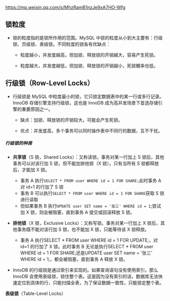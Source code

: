 https://mp.weixin.qq.com/s/MhzRamB1nzJe9xA7HO-Wfg

## 锁粒度

- 锁的粒度指的是锁所作用的范围。MySQL 中锁的粒度从小到大主要有：行级锁、页级锁、表级锁。不同粒度的锁各有优缺点：

  - 粒度越小，并发度越高，但加锁、释放锁的开销越大，容易产生死锁。

  - 粒度越大，并发度越低，但加锁、释放锁的开销越小，死锁概率也低。

## 行级锁（Row-Level Locks）

- 行级锁是 MySQL 中粒度最小的锁，它只锁定数据表中的某一行或多行记录。InnoDB 存储引擎支持行级锁，这也是 InnoDB 成为高并发场景下首选存储引擎的重要原因之一。

  - 缺点：加锁、释放锁的开销较大，可能会产生死锁。

  - 优点：并发度高，多个事务可以同时操作表中不同行的数据，互不干扰。

##### 行级锁的种类

- **共享锁**（S 锁，Shared Locks）：又称读锁。事务对某一行加上 S 锁后，其他事务可以对该行加 S 锁，但不能加排他锁（X 锁）。只有当所有 S 锁都释放后，才能加 X 锁。
  - 事务 A 执行```SELECT * FROM user WHERE id = 1 FOR SHARE;```此时事务 A 对 id=1 的行加了 S 锁
  - 事务 B 可以执行```SELECT * FROM user WHERE id = 1 FOR SHARE```获取 S 锁进行读取
  - 但如果事务 B 执行```UPDATE user SET name = '张三' WHERE id = 1```;尝试加 X 锁，则会被阻塞，直到事务 A 提交或回滚释放 S 锁。

- **排他锁**（X 锁，Exclusive Locks）：又称写锁。事务对某一行加上 X 锁后，其他事务既不能对该行加 S 锁，也不能加 X 锁，只能等待该 X 锁释放。
  - 事务 A 执行SELECT * FROM user WHERE id = 1 FOR UPDATE;，对 id=1 的行加了 X 锁。此时事务 B 无论是执行SELECT * FROM user WHERE id = 1 FOR SHARE;还是UPDATE user SET name = '张三' WHERE id = 1;，都会被阻塞，直到事务 A 释放 X 锁。

- InnoDB 的行级锁是通过索引来实现的。如果查询语句没有使用索引，那么 InnoDB 会使用表级锁，锁住整个表。这是因为没有索引的话，数据库无法快速定位到具体的行，只能扫描全表，为了保证数据一致性，只能锁定整个表。

**表级锁**（Table-Level Locks）